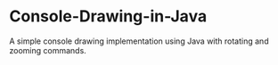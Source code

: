 # Console-Drawing-in-Java
A simple console drawing implementation using Java with rotating and zooming commands.
